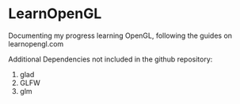 # LearnOpenGL
Documenting my progress learning OpenGL, following the guides on learnopengl.com

Additional Dependencies not included in the github repository:

1. glad
2. GLFW
3. glm
